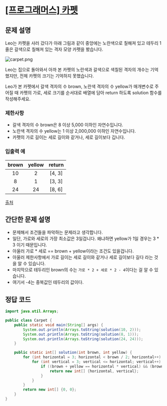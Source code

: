 # [\[프로그래머스\] 카펫](https://programmers.co.kr/learn/courses/30/lessons/42842)

## 문제 설명

Leo는 카펫을 사러 갔다가 아래 그림과 같이 중앙에는 노란색으로 칠해져 있고 테두리 1줄은 갈색으로 칠해져 있는 격자 모양 카펫을 봤습니다.

![carpet.png](https://grepp-programmers.s3.ap-northeast-2.amazonaws.com/files/production/b1ebb809-f333-4df2-bc81-02682900dc2d/carpet.png)

Leo는 집으로 돌아와서 아까 본 카펫의 노란색과 갈색으로 색칠된 격자의 개수는 기억했지만, 전체 카펫의 크기는 기억하지 못했습니다.

Leo가 본 카펫에서 갈색 격자의 수 brown, 노란색 격자의 수 yellow가 매개변수로 주어질 때 카펫의 가로, 세로 크기를 순서대로 배열에 담아 return 하도록 solution 함수를 작성해주세요.

### 제한사항

- 갈색 격자의 수 brown은 8 이상 5,000 이하인 자연수입니다.
- 노란색 격자의 수 yellow는 1 이상 2,000,000 이하인 자연수입니다.
- 카펫의 가로 길이는 세로 길이와 같거나, 세로 길이보다 깁니다.

### 입출력 예

brown | yellow | return
:---: | :---: | :---:
10 | 2 | [4, 3]
8 | 1 | [3, 3]
24 | 24 | [8, 6]

[출처](https://hsin.hr/coci/archive/2010_2011/contest4_tasks.pdf)

## 간단한 문제 설명

- 문제해서 조건들을 파악하는 문제라고 생각합니다.
- 일단, 가로와 세로의 가장 최소값은 3일겁니다. 왜냐하면 yellow가 1일 경우는 3 * 3 이기 때문입니다.
- 아울러 가로 * 세로 == brown + yellow이라는 조건도 있을겁니다.
- 아울러 제한사항에서 가로 길이는 세로 길이와 같거나 세로 길이보다 길다 라는 것을 알 수 있습니다.
- 마지막으로 테두리인 brown의 수는 `가로 * 2 + 세로 * 2 - 4`이다는 걸 알 수 있습니다.
- 여기서 -4는 중복값인 테두리의 값이다.

## 정답 코드

```java
import java.util.Arrays;

public class Carpet {
    public static void main(String[] args) {
        System.out.println(Arrays.toString(solution(10, 2)));
        System.out.println(Arrays.toString(solution(8, 1)));
        System.out.println(Arrays.toString(solution(24, 24)));
    }

    public static int[] solution(int brown, int yellow) {
        for (int horizontal = 3; horizontal < brown / 2; horizontal++) {
            for (int vertical = 3; vertical <= horizontal; vertical++) {
                if ((brown + yellow == horizontal * vertical) && (brown == (horizontal * 2) + (vertical * 2) - 4)) {
                    return new int[] {horizontal, vertical};
                }
            }
        }
        return new int[] {0, 0};
    }
}

```
